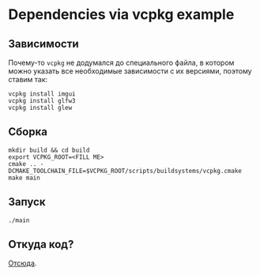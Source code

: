 # Dependencies via vcpkg example

## Зависимости

Почему-то `vcpkg` не додумался до специального файла, в котором можно
указать все необходимые зависимости с их версиями, поэтому ставим так:

```shell
vcpkg install imgui
vcpkg install glfw3
vcpkg install glew
```

## Сборка

```shell
mkdir build && cd build
export VCPKG_ROOT=<FILL ME>
cmake .. -DCMAKE_TOOLCHAIN_FILE=$VCPKG_ROOT/scripts/buildsystems/vcpkg.cmake
make main
```

## Запуск

```shell
./main
```

## Откуда код?

[Отсюда](https://github.com/conan-io/examples/tree/master/libraries/dear-imgui/basic).
